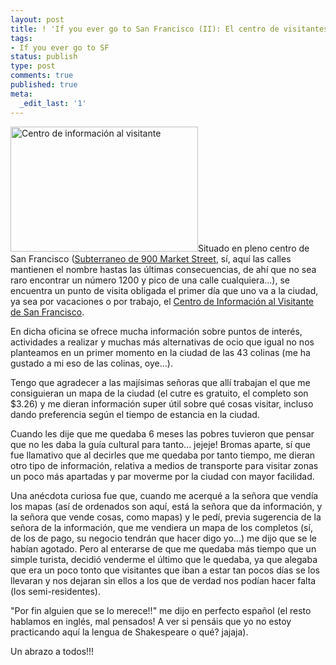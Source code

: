 ```yaml
---
layout: post
title: ! 'If you ever go to San Francisco (II): El centro de visitantes'
tags:
- If you ever go to SF
status: publish
type: post
comments: true
published: true
meta:
  _edit_last: '1'
---
```

<a href="http://sheniff.es/public/wp/wp-content/uploads/2012/08/civ.jpg"><img class="alignleft size-medium wp-image-327" title="civ" src="http://sheniff.es/public/wp/wp-content/uploads/2012/08/civ-300x200.jpg" alt="Centro de información al visitante" width="300" height="200" /></a>Situado en pleno centro de San Francisco (<a title="market" href="https://www.google.com/maps?f=q&amp;source=s_q&amp;hl=en&amp;geocode=&amp;q=San+Francisco+Visitor+Information+Center&amp;aq=&amp;sll=37.0625,-95.677068&amp;sspn=68.558336,77.519531&amp;vpsrc=6&amp;t=h&amp;ie=UTF8&amp;hq=&amp;hnear=900+Market+St,+San+Francisco,+California+94102&amp;ll=37.78406,-122.407996&amp;spn=0.001075,0.001183&amp;z=20&amp;iwloc=A&amp;cid=18352853609152715498" target="_blank">Subterraneo de 900 Market Street</a>, sí, aquí las calles mantienen el nombre hastas las últimas consecuencias, de ahí que no sea raro encontrar un número 1200 y pico de una calle cualquiera...), se encuentra un punto de visita obligada el primer día que uno va a la ciudad, ya sea por vacaciones o por trabajo, el <a href="http://www.sanfrancisco.travel/about/Visitor-Information-Center.html" target="_blank">Centro de Información al Visitante de San Francisco</a>.
<!-- more -->

En dicha oficina se ofrece mucha información sobre puntos de interés, actividades a realizar y muchas más alternativas de ocio que igual no nos planteamos en un primer momento en la ciudad de las 43 colinas (me ha gustado a mi eso de las colinas, oye...).

Tengo que agradecer a las majísimas señoras que allí trabajan el que me consiguieran un mapa de la ciudad (el cutre es gratuito, el completo son $3.26) y me dieran información super útil sobre qué cosas visitar, incluso dando preferencia según el tiempo de estancia en la ciudad.

Cuando les dije que me quedaba 6 meses las pobres tuvieron que pensar que no les daba la guía cultural para tanto... jejeje! Bromas aparte, sí que fue llamativo que al decirles que me quedaba por tanto tiempo, me dieran otro tipo de información, relativa a medios de transporte para visitar zonas un poco más apartadas y par moverme por la ciudad con mayor facilidad.

Una anécdota curiosa fue que, cuando me acerqué a la señora que vendía los mapas (así de ordenados son aquí, está la señora que da información, y la señora que vende cosas, como mapas) y le pedí, previa sugerencia de la señora de la información, que me vendiera un mapa de los completos (sí, de los de pago, su negocio tendrán que hacer digo yo...) me dijo que se le habían agotado. Pero al enterarse de que me quedaba más tiempo que un simple turista, decidió venderme el último que le quedaba, ya que alegaba que era un poco tonto que visitantes que iban a estar tan pocos días se los llevaran y nos dejaran sin ellos a los que de verdad nos podían hacer falta (los semi-residentes).

"Por fin alguien que se lo merece!!" me dijo en perfecto español (el resto hablamos en inglés, mal pensados! A ver si pensáis que yo no estoy practicando aquí la lengua de Shakespeare o qué? jajaja).

Un abrazo a todos!!!

